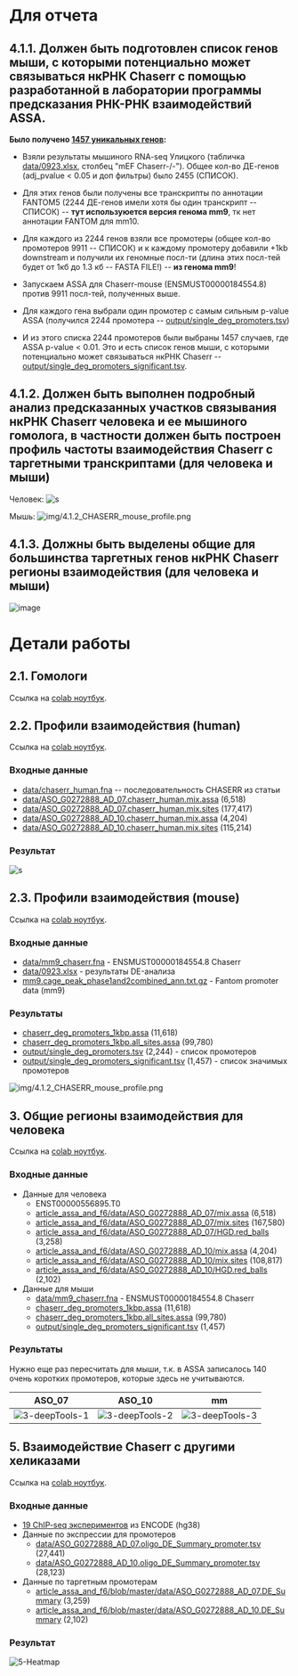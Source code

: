# Для отчета

## 4.1.1. Должен быть подготовлен список генов мыши, с которыми потенциально может связываться нкРНК Chaserr с помощью разработанной в лаборатории программы предсказания РНК-РНК взаимодействий ASSA.

**Было получено [1457 уникальных генов](output/single_deg_promoters_significant.tsv):**


* Взяли результаты мышиного RNA-seq Улицкого (табличка [data/0923.xlsx](data/0923.xlsx), столбец "mEF Chaserr-/-"). Общее кол-во ДЕ-генов (adj_pvalue < 0.05 и доп фильтры) было 2455 (СПИСОК).

* Для этих генов были получены все транскрипты по аннотации FANTOM5 (2244 ДЕ-генов имели хотя бы один транскрипт -- СПИСОК) -- **тут используюется версия генома mm9**, тк нет аннотации FANTOM для mm10.

* Для каждого из 2244 генов взяли все промотеры (общее кол-во  промотеров  9911 -- СПИСОК) и к каждому промотеру добавили +1kb downstream и получили их геномные посл-ти (длина этих посл-тей будет от 1кб до 1.3 кб -- FASTA FILE!) -- **из генома mm9**!

* Запускаем ASSA для Chaserr-mouse (ENSMUST00000184554.8) против 9911 посл-тей, полученных выше.

* Для каждого гена выбрали один промотер с самым сильным p-value ASSA (получился 2244 промотера -- [output/single_deg_promoters.tsv](output/single_deg_promoters.tsv))

* И из этого списка 2244 промотеров были выбраны 1457 случаев, где ASSA p-value < 0.01. Это и есть список генов мыши, с которыми потенциально может связываться нкРНК Chaserr -- [output/single_deg_promoters_significant.tsv](output/single_deg_promoters_significant.tsv).

## 4.1.2. Должен быть выполнен подробный анализ предсказанных участков связывания нкРНК Chaserr человека и ее мышиного гомолога, в частности должен быть построен профиль частоты взаимодействия Chaserr с таргетными транскриптами (для человека и мыши)

Человек:
![s](img/4.1.2_CHASERR_human_profile.png)

Мышь:
![img/4.1.2_CHASERR_mouse_profile.png](img/4.1.2_CHASERR_mouse_profile.png)

## 4.1.3. Должны быть  выделены общие для большинства таргетных генов нкРНК Chaserr регионы взаимодействия (для человека и мыши)
![image](https://user-images.githubusercontent.com/44672274/148937324-c3183109-7dd1-426e-b7cd-02ffd3f00931.png)



# Детали работы

## 2.1. Гомологи

Ссылка на [colab ноутбук](https://colab.research.google.com/drive/1JS8iUqV0oUH4CZuBMXifwLFpeBQ_pJkW?usp=sharing).

## 2.2. Профили взаимодействия (human)

Ссылка на [colab ноутбук](https://colab.research.google.com/drive/1wVug5xCxIxlLOYn_ZnoqmVdEtorR4Pvi?usp=sharing).

### Входные данные

- [data/chaserr_human.fna](data/chaserr_human.fna) -- последовательность CHASERR из статьи
- [data/ASO_G0272888_AD_07.chaserr_human.mix.assa](data/ASO_G0272888_AD_07.chaserr_human.mix.assa) (6,518)
- [data/ASO_G0272888_AD_07.chaserr_human.mix.sites](data/ASO_G0272888_AD_07.chaserr_human.mix.sites) (177,417)
- [data/ASO_G0272888_AD_10.chaserr_human.mix.assa](data/ASO_G0272888_AD_10.chaserr_human.mix.assa) (4,204)
- [data/ASO_G0272888_AD_10.chaserr_human.mix.sites](data/ASO_G0272888_AD_10.chaserr_human.mix.sites) (115,214)

### Результат

![s](img/4.1.2_CHASERR_human_profile.png)

## 2.3. Профили взаимодействия (mouse)

Ссылка на [colab ноутбук](https://colab.research.google.com/drive/10eXPl9n7Zq4NoPhgvpcJpXsnI8SSz1wL?usp=sharing).

### Входные данные

- [data/mm9_chaserr.fna](data/mm9_chaserr.fna) - ENSMUST00000184554.8 Chaserr
- [data/0923.xlsx](data/0923.xlsx) - результаты DE-анализа
- [mm9.cage_peak_phase1and2combined_ann.txt.gz](https://fantom.gsc.riken.jp/5/datafiles/latest/extra/CAGE_peaks/mm9.cage_peak_phase1and2combined_ann.txt.gz) - Fantom promoter data (mm9)

### Результаты

- [chaserr_deg_promoters_1kbp.assa](http://himorna.fbras.ru/~fed/assa_results/chaserr_deg_promoters_1kbp.assa) (11,618)
- [chaserr_deg_promoters_1kbp.all_sites.assa](http://himorna.fbras.ru/~fed/assa_results/chaserr_deg_promoters_1kbp.all_sites.assa) (99,780)
- [output/single_deg_promoters.tsv](output/single_deg_promoters.tsv) (2,244) - список промотеров
- [output/single_deg_promoters_significant.tsv](output/single_deg_promoters_significant.tsv) (1,457) - список значимых промотеров

![img/4.1.2_CHASERR_mouse_profile.png](img/4.1.2_CHASERR_mouse_profile.png)

## 3. Общие регионы взаимодействия для человека

Ссылка на [colab ноутбук](https://colab.research.google.com/drive/1E3zFJ8qXbL-afAKd6N00CZPuBDCJs2y9?usp=sharing).

### Входные данные

- Данные для человека
    - ENST00000556895.T0
    - [article_assa_and_f6/data/ASO_G0272888_AD_07/mix.assa](https://github.com/vanya-antonov/article_assa_and_f6/blob/master/data/ASO_G0272888_AD_07/mix.assa) (6,518)
    - [article_assa_and_f6/data/ASO_G0272888_AD_07/mix.sites](https://github.com/vanya-antonov/article_assa_and_f6/blob/master/data/ASO_G0272888_AD_07/mix.sites) (167,580)
    - [article_assa_and_f6/data/ASO_G0272888_AD_07/HGD.red_balls](https://github.com/vanya-antonov/article_assa_and_f6/blob/master/data/ASO_G0272888_AD_07/HGD.red_balls) (3,258)
    - [article_assa_and_f6/data/ASO_G0272888_AD_10/mix.assa](https://github.com/vanya-antonov/article_assa_and_f6/blob/master/data/ASO_G0272888_AD_10/mix.assa) (4,204)
    - [article_assa_and_f6/data/ASO_G0272888_AD_10/mix.sites](https://github.com/vanya-antonov/article_assa_and_f6/blob/master/data/ASO_G0272888_AD_10/mix.sites) (108,817)
    - [article_assa_and_f6/data/ASO_G0272888_AD_10/HGD.red_balls](https://github.com/vanya-antonov/article_assa_and_f6/blob/master/data/ASO_G0272888_AD_10/HGD.red_balls) (2,102)
- Данные для мыши
    - [data/mm9_chaserr.fna](data/mm9_chaserr.fna) - ENSMUST00000184554.8 Chaserr
    - [chaserr_deg_promoters_1kbp.assa](http://himorna.fbras.ru/~fed/assa_results/chaserr_deg_promoters_1kbp.assa) (11,618)
    - [chaserr_deg_promoters_1kbp.all_sites.assa](http://himorna.fbras.ru/~fed/assa_results/chaserr_deg_promoters_1kbp.all_sites.assa) (99,780)
    - [output/single_deg_promoters_significant.tsv](output/single_deg_promoters_significant.tsv) (1,457)


### Результаты

Нужно еще раз пересчитать для мыши, т.к. в ASSA записалось 140 очень коротких промотеров, которые здесь не учитываются.

| ASO_07 | ASO_10 | mm |
|:---:|:---:|:---:|
|![3-deepTools-1](img/4.1.3_deeptools-1.png)|![3-deepTools-2](img/4.1.3_deeptools-2.png)|![3-deepTools-3](img/4.1.3_deeptools-3.png)|

## 5. Взаимодействие Chaserr с другими хеликазами

Ссылка на [colab ноутбук](https://colab.research.google.com/drive/1M5hKI0m_XLca6Cqx5VmaWthlnnRgQwbJ?usp=sharing).

### Входные данные

- [19 ChIP-seq экспериментов](https://www.encodeproject.org/search/?type=Experiment&replicates.library.biosample.donor.organism.scientific_name=Homo+sapiens&assay_title=TF+ChIP-seq&status=released&biosample_ontology.classification=cell+line&target.label=CHD2&target.label=CHD1&target.label=CHD4&target.label=CHD7&assembly=GRCh38&files.file_type=bed+narrowPeak) из ENCODE (hg38)
- Данные по экспрессии для промотеров
    - [data/ASO_G0272888_AD_07.oligo_DE_Summary_promoter.tsv](data/ASO_G0272888_AD_07.oligo_DE_Summary_promoter.tsv) (27,441)
    - [data/ASO_G0272888_AD_10.oligo_DE_Summary_promoter.tsv](data/ASO_G0272888_AD_10.oligo_DE_Summary_promoter.tsv) (28,123)
- Данные по таргетным промотерам
    - [article_assa_and_f6/blob/master/data/ASO_G0272888_AD_07.DE_Summary](https://github.com/vanya-antonov/article_assa_and_f6/blob/master/data/ASO_G0272888_AD_07.DE_Summary) (3,259)
    - [article_assa_and_f6/blob/master/data/ASO_G0272888_AD_10.DE_Summary](https://github.com/vanya-antonov/article_assa_and_f6/blob/master/data/ASO_G0272888_AD_10.DE_Summary) (2,102)

### Результат

![5-Heatmap](img/4.1.5_heatmap.png)

